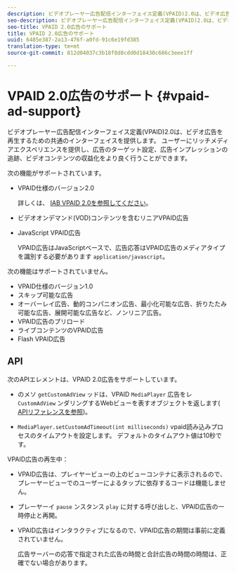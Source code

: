 ```yaml
---
description: ビデオプレーヤー広告配信インターフェイス定義(VPAID)2.0は、ビデオ広告を再生するための共通のインターフェイスを提供します。 ユーザーにリッチメディアエクスペリエンスを提供し、広告のターゲット設定、広告インプレッションの追跡、ビデオコンテンツの収益化をより良く行うことができます。
seo-description: ビデオプレーヤー広告配信インターフェイス定義(VPAID)2.0は、ビデオ広告を再生するための共通のインターフェイスを提供します。 ユーザーにリッチメディアエクスペリエンスを提供し、広告のターゲット設定、広告インプレッションの追跡、ビデオコンテンツの収益化をより良く行うことができます。
seo-title: VPAID 2.0広告のサポート
title: VPAID 2.0広告のサポート
uuid: 6485e387-2a13-476f-a0fd-91c6e19fd385
translation-type: tm+mt
source-git-commit: 812d04037c3b18f8d8cdd0d18430c686c3eee1ff

---
```



# VPAID 2.0広告のサポート {#vpaid-ad-support}

ビデオプレーヤー広告配信インターフェイス定義(VPAID)2.0は、ビデオ広告を再生するための共通のインターフェイスを提供します。 ユーザーにリッチメディアエクスペリエンスを提供し、広告のターゲット設定、広告インプレッションの追跡、ビデオコンテンツの収益化をより良く行うことができます。

次の機能がサポートされています。

* VPAID仕様のバージョン2.0

   詳しくは、 [IAB VPAID 2.0を参照してください](https://www.iab.com/wp-content/uploads/2015/06/VPAID_2_0_Final_04-10-2012.pdf)。
* ビデオオンデマンド(VOD)コンテンツを含むリニアVPAID広告
* JavaScript VPAID広告

   VPAID広告はJavaScriptベースで、広告応答はVPAID広告のメディアタイプを識別する必要があります `application/javascript`。

次の機能はサポートされていません。

* VPAID仕様のバージョン1.0
* スキップ可能な広告
* オーバーレイ広告、動的コンパニオン広告、最小化可能な広告、折りたたみ可能な広告、展開可能な広告など、ノンリニア広告。
* VPAID広告のプリロード
* ライブコンテンツのVPAID広告
* Flash VPAID広告

## API

次のAPIエレメントは、VPAID 2.0広告をサポートしています。

* のメソ `getCustomAdView` ッドは、VPAID `MediaPlayer` 広告をレ `CustomAdView` ンダリングするWebビューを表すオブジェクトを返します( [APIリファレンスを参照](https://help.adobe.com/en_US/primetime/api/psdk/javadoc/index.html))。

* `MediaPlayer.setCustomAdTimeout(int milliseconds)` vpaid読み込みプロセスのタイムアウトを設定します。 デフォルトのタイムアウト値は10秒です。

VPAID広告の再生中：

* VPAID広告は、プレイヤービューの上のビューコンテナに表示されるので、プレーヤービューでのユーザーによるタップに依存するコードは機能しません。
* プレーヤーイ `pause` ンスタンス `play` に対する呼び出しと、VPAID広告の一時停止と再開。

* VPAID広告はインタラクティブになるので、VPAID広告の期間は事前に定義されていません。

   広告サーバーの応答で指定された広告の時間と合計広告の時間の時間は、正確でない場合があります。